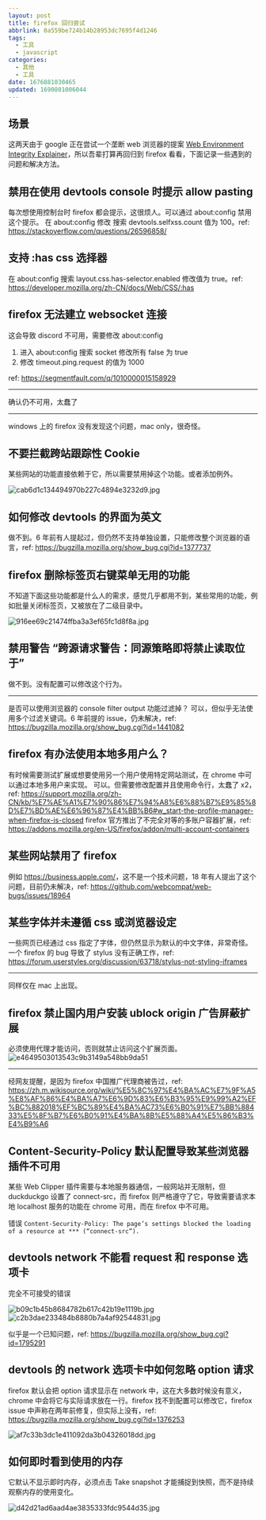 ```yaml
---
layout: post
title: firefox 回归尝试
abbrlink: 0a559be724b14b28953dc7695f4d1246
tags:
  - 工具
  - javascript
categories:
  - 其他
  - 工具
date: 1676881030465
updated: 1690801006044
---
```


## 场景

这两天由于 google 正在尝试一个垄断 web 浏览器的提案 [Web Environment Integrity Explainer](https://github.com/RupertBenWiser/Web-Environment-Integrity/blob/main/explainer.md#introduction)，所以吾辈打算再回归到 firefox 看看，下面记录一些遇到的问题和解决方法。

## 禁用在使用 devtools console 时提示 allow pasting

每次想使用控制台时 firefox 都会提示，这很烦人。可以通过 about:config 禁用这个提示。
在 about:config 修改 搜索 devtools.selfxss.count 值为 100。ref: <https://stackoverflow.com/questions/26596858/>

## 支持 :has css 选择器

在 about:config 搜索 layout.css.has-selector.enabled 修改值为 true。ref: <https://developer.mozilla.org/zh-CN/docs/Web/CSS/:has>

## firefox 无法建立 websocket 连接

这会导致 discord 不可用，需要修改 about:config

1. 进入 about:config 搜索 socket 修改所有 false 为 true
2. 修改 timeout.ping.request 的值为 1000

ref: <https://segmentfault.com/q/1010000015158929>

***

确认仍不可用，太蠢了

***

windows 上的 firefox 没有发现这个问题，mac only，很奇怪。

## 不要拦截跨站跟踪性 Cookie

某些网站的功能直接依赖于它，所以需要禁用掉这个功能。或者添加例外。

![cab6d1c134494970b227c4894e3232d9.jpg](/resources/cab6d1c134494970b227c4894e3232d9.jpg)

## 如何修改 devtools 的界面为英文

做不到。6 年前有人提起过，但仍然不支持单独设置，只能修改整个浏览器的语言，ref: <https://bugzilla.mozilla.org/show_bug.cgi?id=1377737>

## firefox 删除标签页右键菜单无用的功能

不知道下面这些功能都是什么人的需求，感觉几乎都用不到，某些常用的功能，例如批量关闭标签页，又被放在了二级目录中。

![916ee69c21474ffba3a3ef65fc1d8f8a.jpg](/resources/916ee69c21474ffba3a3ef65fc1d8f8a.jpg)

## 禁用警告 “跨源请求警告：同源策略即将禁止读取位于”

做不到。没有配置可以修改这个行为。

***

是否可以使用浏览器的 console filter output 功能过滤掉？
可以，但似乎无法使用多个过滤关键词。6 年前提的 issue，仍未解决，ref: <https://bugzilla.mozilla.org/show_bug.cgi?id=1441082>

## firefox 有办法使用本地多用户么？

有时候需要测试扩展或想要使用另一个用户使用特定网站测试，在 chrome 中可以通过本地多用户来实现。
可以。但需要修改配置并且使用命令行，太蠢了 x2，ref: <https://support.mozilla.org/zh-CN/kb/%E7%AE%A1%E7%90%86%E7%94%A8%E6%88%B7%E9%85%8D%E7%BD%AE%E6%96%87%E4%BB%B6#w_start-the-profile-manager-when-firefox-is-closed>
firefox 官方推出了不完全对等的多账户容器扩展，ref: <https://addons.mozilla.org/en-US/firefox/addon/multi-account-containers>

## 某些网站禁用了 firefox

例如 <https://business.apple.com/>，这不是一个技术问题，18 年有人提出了这个问题，目前仍未解决，ref: <https://github.com/webcompat/web-bugs/issues/18964>

## 某些字体并未遵循 css 或浏览器设定

一些网页已经通过 css 指定了字体，但仍然显示为默认的中文字体，非常奇怪。一个 firefox 的 bug 导致了 stylus 没有正确工作，ref: <https://forum.userstyles.org/discussion/63718/stylus-not-styling-iframes>

***

同样仅在 mac 上出现。

## firefox 禁止国内用户安装 ublock origin 广告屏蔽扩展

必须使用代理才能访问，否则就禁止访问这个扩展页面。
![e4649503013543c9b3149a548bb9da51](/resources/e4649503013543c9b3149a548bb9da51.jpg)

***

经网友提醒，是因为 firefox 中国推广代理商被告过，ref: <https://zh.m.wikisource.org/wiki/%E5%8C%97%E4%BA%AC%E7%9F%A5%E8%AF%86%E4%BA%A7%E6%9D%83%E6%B3%95%E9%99%A2%EF%BC%882018%EF%BC%89%E4%BA%AC73%E6%B0%91%E7%BB%88433%E5%8F%B7%E6%B0%91%E4%BA%8B%E5%88%A4%E5%86%B3%E4%B9%A6>

## Content-Security-Policy 默认配置导致某些浏览器插件不可用

某些 Web Clipper 插件需要与本地服务器通信，一般网站并无限制，但 duckduckgo 设置了 connect-src，而 firefox 则严格遵守了它，导致需要请求本地 localhost 服务的功能在 chrome 可用，而在 firefox 中不可用。

错误 `Content-Security-Policy: The page’s settings blocked the loading of a resource at *** (“connect-src”).`

## devtools network 不能看 request 和 response 选项卡

完全不可接受的错误

![b09c1b45b8684782b617c42b19e1119b.jpg](/resources/b09c1b45b8684782b617c42b19e1119b.jpg)
![c2b3dae233484b8880b7a4af92544831.jpg](/resources/c2b3dae233484b8880b7a4af92544831.jpg)

似乎是一个已知问题，ref: <https://bugzilla.mozilla.org/show_bug.cgi?id=1795291>

## devtools 的 network 选项卡中如何忽略 option 请求

firefox 默认会把 option 请求显示在 network 中，这在大多数时候没有意义，chrome 中会将它与实际请求放在一行。firefox 找不到配置可以修改它，firefox issue 中声称在两年前修复，但实际上没有，ref: <https://bugzilla.mozilla.org/show_bug.cgi?id=1376253>

![af7c33b3dc1e411092da3b04326018dd.jpg](/resources/af7c33b3dc1e411092da3b04326018dd.jpg)

## 如何即时看到使用的内存

它默认不显示即时内存，必须点击 Take snapshot 才能捕捉到快照，而不是持续观察内存的使用变化。

![d42d21ad6aad4ae3835333fdc9544d35.jpg](/resources/d42d21ad6aad4ae3835333fdc9544d35.jpg)
